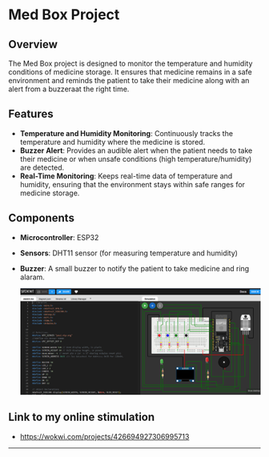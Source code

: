 # Med Box Project

## Overview
The Med Box project is designed to monitor the temperature and humidity conditions of medicine storage. It ensures that medicine remains in a safe environment and reminds the patient to take their medicine along with an alert from a buzzeraat the right time. 

## Features
- **Temperature and Humidity Monitoring**: Continuously tracks the temperature and humidity where the medicine is stored.
- **Buzzer Alert**: Provides an audible alert when the patient needs to take their medicine or when unsafe conditions (high temperature/humidity) are detected.
- **Real-Time Monitoring**: Keeps real-time data of temperature and humidity, ensuring that the environment stays within safe ranges for medicine storage.

## Components
- **Microcontroller**: ESP32
- **Sensors**: DHT11 sensor (for measuring temperature and humidity)
- **Buzzer**: A small buzzer to notify the patient to take medicine and ring alaram.

  ![Stimulation](Assets/Stimulation.png)


## Link to my online stimulation
 - https://wokwi.com/projects/426694927306995713
  
---
